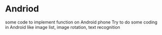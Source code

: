 # Andriod
some code to implement function on Android phone
Try to do some coding in Android like image list, image rotation, text recognition
